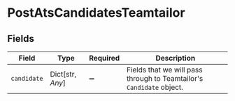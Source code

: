 # PostAtsCandidatesTeamtailor


## Fields

| Field                                                                | Type                                                                 | Required                                                             | Description                                                          |
| -------------------------------------------------------------------- | -------------------------------------------------------------------- | -------------------------------------------------------------------- | -------------------------------------------------------------------- |
| `candidate`                                                          | Dict[str, *Any*]                                                     | :heavy_minus_sign:                                                   | Fields that we will pass through to Teamtailor's `Candidate` object. |